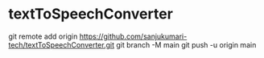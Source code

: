 # textToSpeechConverter









git remote add origin https://github.com/sanjukumari-tech/textToSpeechConverter.git
git branch -M main
git push -u origin main


